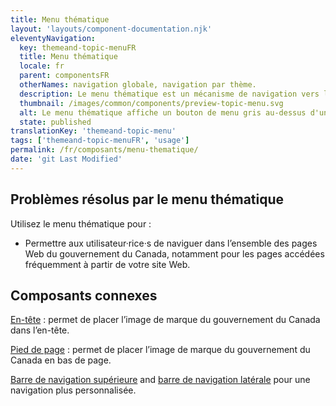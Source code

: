```yaml
---
title: Menu thématique
layout: 'layouts/component-documentation.njk'
eleventyNavigation:
  key: themeand-topic-menuFR
  title: Menu thématique
  locale: fr
  parent: componentsFR
  otherNames: navigation globale, navigation par thème.
  description: Le menu thématique est un mécanisme de navigation vers les tâches les plus importantes des sites Web du gouvernement du Canada.
  thumbnail: /images/common/components/preview-topic-menu.svg
  alt: Le menu thématique affiche un bouton de menu gris au-dessus d'une liste verticale étendue d'options de menu.
  state: published
translationKey: 'themeand-topic-menu'
tags: ['themeand-topic-menuFR', 'usage']
permalink: /fr/composants/menu-thematique/
date: 'git Last Modified'
---
```


## Problèmes résolus par le menu thématique

Utilisez le menu thématique pour :

- Permettre aux utilisateur·rice·s de naviguer dans l’ensemble des pages Web du gouvernement du Canada, notamment pour les pages accédées fréquemment à partir de votre site Web.

<article class="bg-full-width bg-primary text-light pt-500 pb-400 my-500">
  <h2 class="mt-0 mb-400">Composants connexes</h2>

<a href="{{ links.header }}" class="link-light">En-tête</a> : permet de placer l’image de marque du gouvernement du Canada dans l’en-tête.

<a href="{{ links.footer }}" class="link-light">Pied de page</a> : permet de placer l’image de marque du gouvernement du Canada en bas de page.

<a href="{{ links.topNav }}" class="link-light">Barre de navigation supérieure</a> and <a href="{{ links.sideNav }}" class="link-light">barre de navigation latérale</a> pour une navigation plus personnalisée.

</article>

